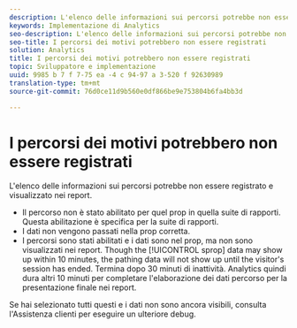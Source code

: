 ```yaml
---
description: L'elenco delle informazioni sui percorsi potrebbe non essere registrato e visualizzato nei report.
keywords: Implementazione di Analytics
seo-description: L'elenco delle informazioni sui percorsi potrebbe non essere registrato e visualizzato nei report.
seo-title: I percorsi dei motivi potrebbero non essere registrati
solution: Analytics
title: I percorsi dei motivi potrebbero non essere registrati
topic: Sviluppatore e implementazione
uuid: 9985 b 7 f 7-75 ea -4 c 94-97 a 3-520 f 92630989
translation-type: tm+mt
source-git-commit: 76d0ce11d9b560e0df866be9e753804b6fa4bb3d

---
```



# I percorsi dei motivi potrebbero non essere registrati

L'elenco delle informazioni sui percorsi potrebbe non essere registrato e visualizzato nei report.

* Il percorso non è stato abilitato per quel prop in quella suite di rapporti. Questa abilitazione è specifica per la suite di rapporti.
* I dati non vengono passati nella prop corretta.
* I percorsi sono stati abilitati e i dati sono nel prop, ma non sono visualizzati nei report. Though the [!UICONTROL sprop] data may show up within 10 minutes, the pathing data will not show up until the visitor's session has ended. Termina dopo 30 minuti di inattività. Analytics quindi dura altri 10 minuti per completare l'elaborazione dei dati percorso per la presentazione finale nei report.

Se hai selezionato tutti questi e i dati non sono ancora visibili, consulta l'Assistenza clienti per eseguire un ulteriore debug.
